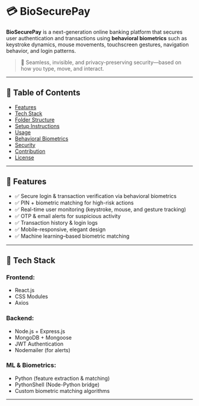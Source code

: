 # 💳 BioSecurePay

**BioSecurePay** is a next-generation online banking platform that secures user authentication and transactions using **behavioral biometrics** such as keystroke dynamics, mouse movements, touchscreen gestures, navigation behavior, and login patterns.

> 🔐 Seamless, invisible, and privacy-preserving security—based on how you type, move, and interact.

---

## 📌 Table of Contents

- [Features](#features)
- [Tech Stack](#tech-stack)
- [Folder Structure](#folder-structure)
- [Setup Instructions](#setup-instructions)
- [Usage](#usage)
- [Behavioral Biometrics](#behavioral-biometrics)
- [Security](#security)
- [Contribution](#contribution)
- [License](#license)

---

## 🚀 Features

- ✅ Secure login & transaction verification via behavioral biometrics
- ✅ PIN + biometric matching for high-risk actions
- ✅ Real-time user monitoring (keystroke, mouse, and gesture tracking)
- ✅ OTP & email alerts for suspicious activity
- ✅ Transaction history & login logs
- ✅ Mobile-responsive, elegant design
- ✅ Machine learning–based biometric matching

---

## 🧠 Tech Stack

### Frontend:
- React.js
- CSS Modules
- Axios

### Backend:
- Node.js + Express.js
- MongoDB + Mongoose
- JWT Authentication
- Nodemailer (for alerts)

### ML & Biometrics:
- Python (feature extraction & matching)
- PythonShell (Node-Python bridge)
- Custom biometric matching algorithms

---



